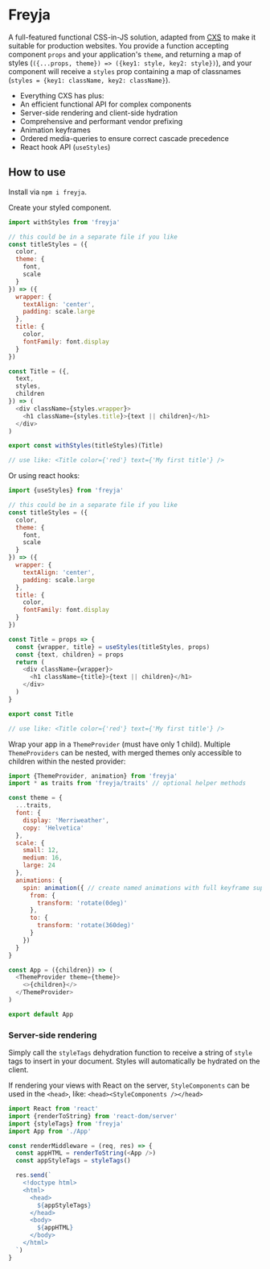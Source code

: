 # Freyja

A full-featured functional CSS-in-JS solution, adapted from [CXS](https://github.com/cxs-css/cxs) to make it suitable for production websites. You provide a function accepting component `props` and your application's `theme`, and returning a map of styles (`({...props, theme}) => ({key1: style, key2: style})`), and your component will receive a `styles` prop containing a map of classnames (`styles = {key1: className, key2: className}`).

- Everything CXS has plus:
- An efficient functional API for complex components
- Server-side rendering and client-side hydration
- Comprehensive and performant vendor prefixing
- Animation keyframes
- Ordered media-queries to ensure correct cascade precedence
- React hook API (`useStyles`)

## How to use

Install via `npm i freyja`.

Create your styled component.

```js
import withStyles from 'freyja'

// this could be in a separate file if you like
const titleStyles = ({
  color,
  theme: {
    font,
    scale
  }
}) => ({
  wrapper: {
    textAlign: 'center',
    padding: scale.large
  },
  title: {
    color,
    fontFamily: font.display
  }
})

const Title = ({,
  text,
  styles,
  children
}) => (
  <div className={styles.wrapper}>
    <h1 className={styles.title}>{text || children}</h1>
  </div>
)

export const withStyles(titleStyles)(Title)

// use like: <Title color={'red'} text={'My first title'} />
```

Or using react hooks:

```js
import {useStyles} from 'freyja'

// this could be in a separate file if you like
const titleStyles = ({
  color,
  theme: {
    font,
    scale
  }
}) => ({
  wrapper: {
    textAlign: 'center',
    padding: scale.large
  },
  title: {
    color,
    fontFamily: font.display
  }
})

const Title = props => {
  const {wrapper, title} = useStyles(titleStyles, props)
  const {text, children} = props
  return (
    <div className={wrapper}>
      <h1 className={title}>{text || children}</h1>
    </div>
  )
}

export const Title

// use like: <Title color={'red'} text={'My first title'} />
```

Wrap your app in a `ThemeProvider` (must have only 1 child). Multiple `ThemeProviders` can be nested, with merged themes only accessible to children within the nested provider:

```js
import {ThemeProvider, animation} from 'freyja'
import * as traits from 'freyja/traits' // optional helper methods

const theme = {
  ...traits,
  font: {
    display: 'Merriweather',
    copy: 'Helvetica'
  },
  scale: {
    small: 12,
    medium: 16,
    large: 24
  },
  animations: {
    spin: animation({ // create named animations with full keyframe support
      from: {
        transform: 'rotate(0deg)'
      },
      to: {
        transform: 'rotate(360deg)'
      }
    })
  }
}

const App = ({children}) => (
  <ThemeProvider theme={theme}>
    <>{children}</>
  </ThemeProvider>
)

export default App
```

### Server-side rendering

Simply call the `styleTags` dehydration function to receive a string of `style` tags to insert in your document. Styles will automatically be hydrated on the client.

If rendering your views with React on the server, `StyleComponents` can be used in the `<head>`, like: `<head><StyleComponents /></head>`

```js
import React from 'react'
import {renderToString} from 'react-dom/server'
import {styleTags} from 'freyja'
import App from './App'

const renderMiddleware = (req, res) => {
  const appHTML = renderToString(<App />)
  const appStyleTags = styleTags()

  res.send(`
    <!doctype html>
    <html>
      <head>
        ${appStyleTags}
      </head>
      <body>
        ${appHTML}
      </body>
    </html>
  `)
}
```

